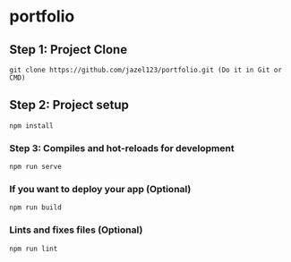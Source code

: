 # portfolio

## Step 1: Project Clone
```
git clone https://github.com/jazel123/portfolio.git (Do it in Git or CMD)
```

## Step 2: Project setup
```
npm install
```

### Step 3: Compiles and hot-reloads for development
```
npm run serve
```

### If you want to deploy your app (Optional)
```
npm run build
```

### Lints and fixes files (Optional)
```
npm run lint
```
